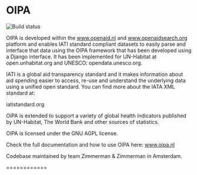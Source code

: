 OIPA 
============

![Build status](https://travis-ci.org/openaid-IATI/OIPA.svg?branch=master)

OIPA is developed within the www.openaid.nl and www.openaidsearch.org platform and enables IATI standard compliant datasets to easily parse and interface that data using the OIPA framework that has been developed using a Django interface. It has been implemented for UN-Habitat at open.unhabitat.org and UNESCO: opendata.unesco.org.

IATI is a global aid transparency standard and it makes information about aid spending easier to access, re-use and understand the underlying data using a unified open standard. You can find more about the IATA XML standard at:

iatistandard.org

OIPA is extended to support a variety of global health indicators published by UN-Habitat, The World Bank and other sources of statistics.

OIPA is licensed under the GNU AGPL license.

Check the full documentation and how to use OIPA here: www.oipa.nl

Codebase maintained by team Zimmerman & Zimmerman in Amsterdam.

============
